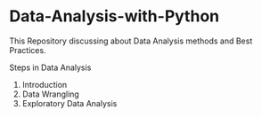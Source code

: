 # Data-Analysis-with-Python
This Repository discussing about Data Analysis methods and Best Practices.

Steps in Data Analysis

1. Introduction 
2. Data Wrangling
3. Exploratory Data Analysis
